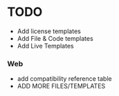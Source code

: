 # TODO

- Add license templates
- Add File & Code templates
- Add Live Templates


### Web
- add compatibility reference table
- ADD MORE FILES/TEMPLATES

